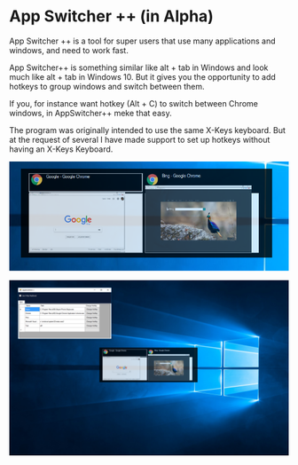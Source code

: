 # App Switcher ++ (in Alpha)

App Switcher ++ is a tool for super users that use many applications and windows, and need to work fast.

App Switcher++ is something similar like alt + tab in Windows and look much like alt + tab in Windows 10. 
But it gives you the opportunity to add hotkeys to group windows and switch between them. 

If you, for instance want hotkey (Alt + C) to  switch between Chrome windows, in AppSwitcher++ meke that easy.

The program was originally intended to use the same X-Keys keyboard. But at the request of several I have made support to set up hotkeys without having an X-Keys Keyboard.


![AppSwitcher](Screenshots/AppSwitcherImg2.png)

![AppSwitcher](Screenshots/AppSwitcher.png)
